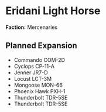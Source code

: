 # Eridani Light Horse
**Faction:** Mercenaries
## Planned Expansion
- Commando COM-2D
- Cyclops CP-11-A
- Jenner JR7-D
- Locust LCT-3M
- Mongoose MON-66
- Phoenix Hawk PXH-1
- Thunderbolt TDR-5SE
- Thunderbolt TDR-5SE
